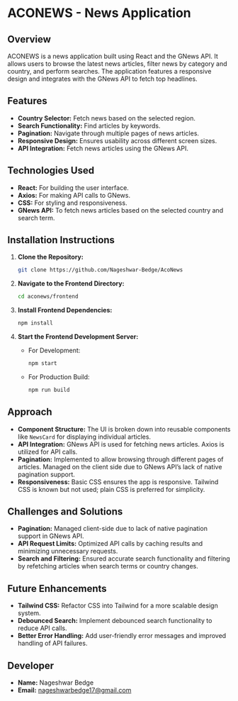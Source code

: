 # ACONEWS - News Application

## Overview

ACONEWS is a news application built using React and the GNews API. It allows users to browse the latest news articles, filter news by category and country, and perform searches. The application features a responsive design and integrates with the GNews API to fetch top headlines.

## Features

- **Country Selector:** Fetch news based on the selected region.
- **Search Functionality:** Find articles by keywords.
- **Pagination:** Navigate through multiple pages of news articles.
- **Responsive Design:** Ensures usability across different screen sizes.
- **API Integration:** Fetch news articles using the GNews API.

## Technologies Used

- **React:** For building the user interface.
- **Axios:** For making API calls to GNews.
- **CSS:** For styling and responsiveness.
- **GNews API:** To fetch news articles based on the selected country and search term.

## Installation Instructions

1. **Clone the Repository:**
    ```bash
    git clone https://github.com/Nageshwar-Bedge/AcoNews
    ```

2. **Navigate to the Frontend Directory:**
    ```bash
    cd aconews/frontend
    ```

3. **Install Frontend Dependencies:**
    ```bash
    npm install
    ```

4. **Start the Frontend Development Server:**

    - For Development:
        ```bash
        npm start
        ```

    - For Production Build:
        ```bash
        npm run build
        ```

## Approach

- **Component Structure:** The UI is broken down into reusable components like `NewsCard` for displaying individual articles.
- **API Integration:** GNews API is used for fetching news articles. Axios is utilized for API calls.
- **Pagination:** Implemented to allow browsing through different pages of articles. Managed on the client side due to GNews API’s lack of native pagination support.
- **Responsiveness:** Basic CSS ensures the app is responsive. Tailwind CSS is known but not used; plain CSS is preferred for simplicity.

## Challenges and Solutions

- **Pagination:** Managed client-side due to lack of native pagination support in GNews API.
- **API Request Limits:** Optimized API calls by caching results and minimizing unnecessary requests.
- **Search and Filtering:** Ensured accurate search functionality and filtering by refetching articles when search terms or country changes.

## Future Enhancements

- **Tailwind CSS:** Refactor CSS into Tailwind for a more scalable design system.
- **Debounced Search:** Implement debounced search functionality to reduce API calls.
- **Better Error Handling:** Add user-friendly error messages and improved handling of API failures.

## Developer

- **Name:** Nageshwar Bedge
- **Email:** [nageshwarbedge17@gmail.com](mailto:nageshwarbedge17@gmail.com)
